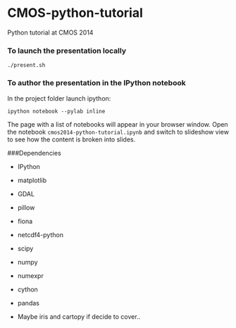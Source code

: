 CMOS-python-tutorial
====================

Python tutorial at CMOS 2014


### To launch the presentation locally

    ./present.sh

### To author the presentation in the IPython notebook    

In the project folder launch ipython:

    ipython notebook --pylab inline
    
The page with a list of notebooks will appear in your browser window. Open the notebook `cmos2014-python-tutorial.ipynb` and switch to slideshow view to see how the content is broken into slides.


###Dependencies
* IPython
* matplotlib
* GDAL
* pillow
* fiona
* netcdf4-python
* scipy
* numpy
* numexpr
* cython
* pandas

* Maybe iris and cartopy if decide to cover..
